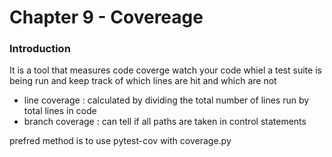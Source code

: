 # Chapter 9 - Covereage

### Introduction

It is a tool that measures code coverge watch your code whiel a test suite is being run and keep track of which lines are hit and which are not

* line coverage : calculated by dividing the total number of lines run by total lines in code
* branch coverage : can tell if all paths are taken in control statements

prefred method is to use pytest-cov with coverage.py
